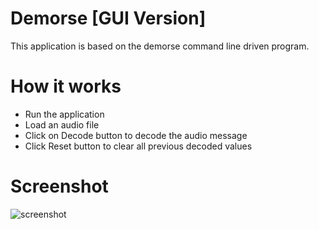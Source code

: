 # Demorse [GUI Version]

This application is based on the demorse command line driven program. 

# How it works

* Run the application
* Load an audio file
* Click on Decode button to decode the audio message
* Click Reset button to clear all previous decoded values

# Screenshot

![screenshot](http://i.imgur.com/SNmP2kq.gif)



